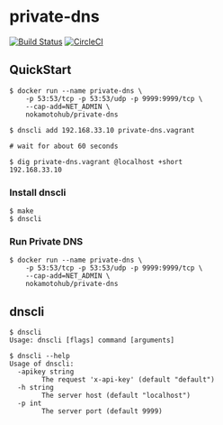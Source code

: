 # private-dns

[![Build Status](https://travis-ci.org/nokamoto/private-dns.svg?branch=master)](https://travis-ci.org/nokamoto/private-dns)
[![CircleCI](https://circleci.com/gh/nokamoto/private-dns/tree/master.svg?style=svg)](https://circleci.com/gh/nokamoto/private-dns/tree/master)

## QuickStart
```
$ docker run --name private-dns \
    -p 53:53/tcp -p 53:53/udp -p 9999:9999/tcp \
    --cap-add=NET_ADMIN \
    nokamotohub/private-dns
    
$ dnscli add 192.168.33.10 private-dns.vagrant

# wait for about 60 seconds

$ dig private-dns.vagrant @localhost +short
192.168.33.10
```

### Install dnscli

```
$ make
$ dnscli
```

### Run Private DNS

```
$ docker run --name private-dns \
    -p 53:53/tcp -p 53:53/udp -p 9999:9999/tcp \
    --cap-add=NET_ADMIN \
    nokamotohub/private-dns
```

## dnscli

```
$ dnscli
Usage: dnscli [flags] command [arguments]

$ dnscli --help
Usage of dnscli:
  -apikey string
    	The request 'x-api-key' (default "default")
  -h string
    	The server host (default "localhost")
  -p int
    	The server port (default 9999)
```
